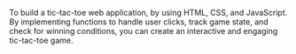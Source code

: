 To build a tic-tac-toe web application, by using HTML, CSS, and JavaScript. By implementing functions to handle user clicks, track game state, and check for winning conditions, you can create an interactive and engaging tic-tac-toe game.
